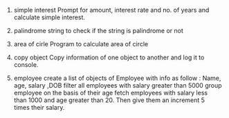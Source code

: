 
1. simple interest
Prompt for amount, interest rate and no. of years and calculate simple interest.


2. palindrome string
 to check if the string is palindrome or not


3. area of cirle
Program to calculate area of circle


4. copy object
Copy information of one object to another and log it to console.


5. employee
create a list of objects of Employee with info as follow :
Name, age, salary ,DOB
filter all employees with salary greater than 5000
group employee on the basis of their age
fetch employees with salary less than 1000 and age greater than 20. Then give them an increment 5 times their salary.


